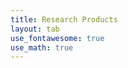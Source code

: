 ```yaml
---
title: Research Products
layout: tab
use_fontawesome: true
use_math: true
---
```


<HTML>
<HEAD>
	<META HTTP-EQUIV="CONTENT-TYPE" CONTENT="text/html; charset=utf-8">
	<TITLE>Mathieu Perton's homepage</TITLE>
	<META NAME="GENERATOR" CONTENT="OpenOffice.org 2.0  (Unix)">
	<META NAME="AUTHOR" CONTENT="mathieu perton">
	<META NAME="CREATED" CONTENT="20060127;19152200">
	<META NAME="CHANGEDBY" CONTENT="mathieu perton">
	<META NAME="CHANGED" CONTENT="20060214;21513800">
	<frameset border="0" rows=12%,88%>
	<frame name="haut" scrolling="no" src="tomomex.html">
	<frameset border="0" cols=10%,90%>
	<frame name="menu" scrolling="auto" src="tomomex.html">
	<frame name="principal" src="tomomex.html">
	</frameset>
	</frameset>
</HEAD>
<BODY LANG="fr-FR" DIR="LTR">
<P><BR><BR>
</P>
</BODY>
</HTML>
